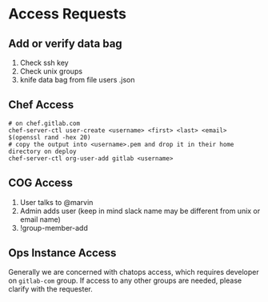 # Access Requests

## Add or verify data bag
1. Check ssh key
1. Check unix groups
1. knife data bag from file users <user>.json

## Chef Access
```
# on chef.gitlab.com
chef-server-ctl user-create <username> <first> <last> <email> $(openssl rand -hex 20)
# copy the output into <username>.pem and drop it in their home directory on deploy
chef-server-ctl org-user-add gitlab <username>
```

## COG Access
1. User talks to @marvin
1. Admin adds user (keep in mind slack name may be different from unix or email name)
1. !group-member-add <group> <user>

## Ops Instance Access
Generally we are concerned with chatops access, which requires developer on `gitlab-com` group.
If access to any other groups are needed, please clarify with the requester.